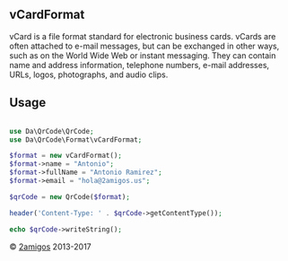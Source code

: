 vCardFormat
-----------

vCard is a file format standard for electronic business cards. vCards are often attached to e-mail messages, but can be
exchanged in other ways, such as on the World Wide Web or instant messaging. They can contain name and address 
information, telephone numbers, e-mail addresses, URLs, logos, photographs, and audio clips.

Usage
-----

```php 

use Da\QrCode\QrCode;
use Da\QrCode\Format\vCardFormat; 

$format = new vCardFormat();
$format->name = "Antonio";
$format->fullName = "Antonio Ramirez";
$format->email = "hola@2amigos.us";

$qrCode = new QrCode($format);

header('Content-Type: ' . $qrCode->getContentType());

echo $qrCode->writeString();

```

© [2amigos](http://www.2amigos.us/) 2013-2017
